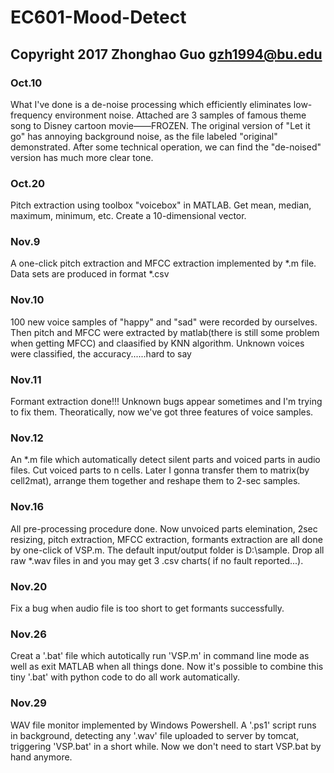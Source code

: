 # EC601-Mood-Detect
## Copyright 2017 Zhonghao Guo gzh1994@bu.edu
### Oct.10
What I've done is a de-noise processing which efficiently eliminates low-frequency environment noise.
Attached are 3 samples of famous theme song to Disney cartoon movie——FROZEN. The original version of "Let it go" has annoying background noise, as the file labeled "original" demonstrated. After some technical operation, we can find the "de-noised" version has much more clear tone. 

### Oct.20
Pitch extraction using toolbox "voicebox" in MATLAB. Get mean, median, maximum, minimum, etc. Create a 10-dimensional vector. 

### Nov.9
A one-click pitch extraction and MFCC extraction implemented by *.m file. Data sets are produced in format *.csv

### Nov.10
100 new voice samples of "happy" and "sad" were recorded by ourselves. Then pitch and MFCC were extracted by matlab(there is still some problem when getting MFCC) and claasified by KNN algorithm. Unknown voices were classified, the accuracy......hard to say

### Nov.11
Formant extraction done!!! Unknown bugs appear sometimes and I'm trying to fix them. Theoratically, now we've got three features of voice samples.  

### Nov.12
An *.m file which automatically detect silent parts and voiced parts in audio files. Cut voiced parts to n cells. Later I gonna transfer them to matrix(by cell2mat), arrange them together and reshape them to 2-sec samples.

### Nov.16
All pre-processing procedure done. Now unvoiced parts elemination, 2sec resizing, pitch extraction, MFCC extraction, formants extraction are all done by one-click of VSP.m. The default input/output folder is D:\sample\. Drop all raw *.wav files in and you may get 3 .csv charts( if no fault reported...).

### Nov.20
Fix a bug when audio file is too short to get formants successfully. 

### Nov.26
Creat a '.bat' file which autotically run 'VSP.m' in command line mode as well as exit MATLAB when all things done. Now it's possible to combine this tiny '.bat' with python code to do all work automatically.

### Nov.29
WAV file monitor implemented by Windows Powershell. A '.ps1' script runs in background, detecting any '.wav' file uploaded to server by tomcat, triggering 'VSP.bat' in a short while. Now we don't need to start VSP.bat by hand anymore.
